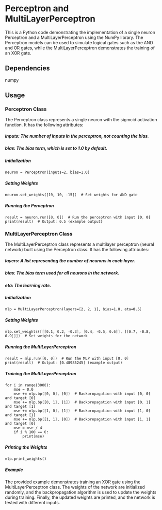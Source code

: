 # Perceptron and MultiLayerPerceptron
This is a Python code demonstrating the implementation of a single neuron Perceptron and a MultiLayerPerceptron using the NumPy library. The Perceptron models can be used to simulate logical gates such as the AND and OR gates, while the MultiLayerPerceptron demonstrates the training of an XOR gate.

## Dependencies
numpy
## Usage
### Perceptron Class
The Perceptron class represents a single neuron with the sigmoid activation function. It has the following attributes:

##### inputs: The number of inputs in the perceptron, not counting the bias.
##### bias: The bias term, which is set to 1.0 by default.
##### Initialization
    neuron = Perceptron(inputs=2, bias=1.0)
##### Setting Weights
    neuron.set_weights([10, 10, -15])  # Set weights for AND gate
##### Running the Perceptron
    result = neuron.run([0, 0])  # Run the perceptron with input [0, 0]
    print(result)  # Output: 0.5 (example output)
### MultiLayerPerceptron Class
The MultiLayerPerceptron class represents a multilayer perceptron (neural network) built using the Perceptron class. It has the following attributes:

##### layers: A list representing the number of neurons in each layer.
##### bias: The bias term used for all neurons in the network.
##### eta: The learning rate.
##### Initialization
    mlp = MultiLayerPerceptron(layers=[2, 2, 1], bias=1.0, eta=0.5)
##### Setting Weights
    mlp.set_weights([[[0.1, 0.2, -0.3], [0.4, -0.5, 0.6]], [[0.7, -0.8, 0.9]]])  # Set weights for the network
##### Running the MultiLayerPerceptron
    result = mlp.run([0, 0])  # Run the MLP with input [0, 0]
    print(result)  # Output: [0.48985245] (example output)
##### Training the MultiLayerPerceptron
    for i in range(3000):
        mse = 0.0
        mse += mlp.bp([0, 0], [0])  # Backpropagation with input [0, 0] and target [0]
        mse += mlp.bp([0, 1], [1])  # Backpropagation with input [0, 1] and target [1]
        mse += mlp.bp([1, 0], [1])  # Backpropagation with input [1, 0] and target [1]
        mse += mlp.bp([1, 1], [0])  # Backpropagation with input [1, 1] and target [0]
        mse = mse / 4
        if i % 100 == 0:
            print(mse)
##### Printing the Weights

    mlp.print_weights()
##### Example
The provided example demonstrates training an XOR gate using the MultiLayerPerceptron class. The weights of the network are initialized randomly, and the backpropagation algorithm is used to update the weights during training. Finally, the updated weights are printed, and the network is tested with different inputs.





